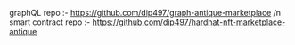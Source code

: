 graphQL repo :- https://github.com/dip497/graph-antique-marketplace /n
smart contract repo :- https://github.com/dip497/hardhat-nft-marketplace-antique
